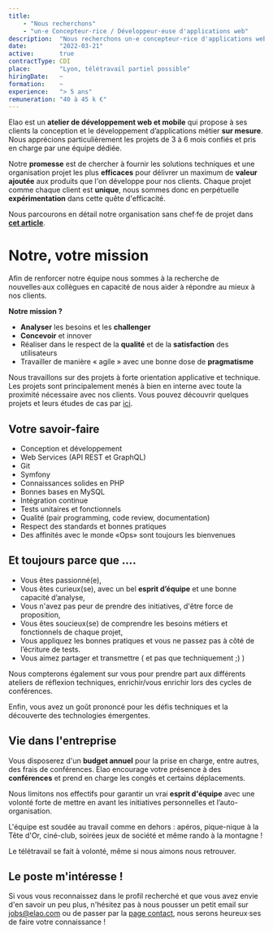 ```yaml
---
title:
    - "Nous recherchons"
    - "un·e Concepteur·rice / Développeur·euse d'applications web"
description:  "Nous recherchons un·e concepteur·rice d'applications web"
date:         "2022-03-21"
active:       true
contractType: CDI
place:        "Lyon, télétravail partiel possible"
hiringDate:   ~
formation:    ~
experience:   "> 5 ans"
remuneration: "40 à 45 k €"
---
```


Elao est un **atelier de développement web et mobile** qui propose à ses clients la conception et le développement d’applications métier **sur mesure**. Nous apprécions particulièrement les projets de 3 à 6 mois confiés et pris en charge par une équipe dédiée.

Notre **promesse** est de chercher à fournir les solutions techniques et une organisation projet les plus **efficaces** pour délivrer un maximum de **valeur ajoutée** aux produits que l'on développe pour nos clients.
Chaque projet comme chaque client est **unique**, nous sommes donc en perpétuelle **expérimentation** dans cette quête d'efficacité.

Nous parcourons en détail notre organisation sans chef·fe de projet dans [**cet article**](../blog/methodo/gestion-de-projet-sans-chef-de-projet.md).

# Notre, votre mission

Afin de renforcer notre équipe nous sommes à la recherche de nouvelles·aux collègues en capacité de nous aider à répondre au mieux à nos clients.

**Notre mission ?**

- **Analyser** les besoins et les **challenger**
- **Concevoir** et innover
- Réaliser dans le respect de la **qualité** et de la **satisfaction** des utilisateurs
- Travailler de manière « agile » avec une bonne dose de **pragmatisme**

Nous travaillons sur des projets à forte orientation applicative et technique. Les projets sont principalement menés à bien en interne avec toute la proximité nécessaire avec nos clients.
Vous pouvez découvrir quelques projets et leurs études de cas par [ici](https://www.elao.com/fr/nos-experiences/).

## Votre savoir-faire

- Conception et développement
- Web Services (API REST et GraphQL)
- Git
- Symfony
- Connaissances solides en PHP
- Bonnes bases en MySQL
- Intégration continue
- Tests unitaires et fonctionnels
- Qualité (pair programming, code review, documentation)
- Respect des standards et bonnes pratiques
- Des affinités avec le monde «Ops» sont toujours les bienvenues

## Et toujours parce que ....

- Vous êtes passionné(e),
- Vous êtes curieux(se), avec un bel __esprit d’équipe__ et une bonne capacité d’analyse,
- Vous n'avez pas peur de prendre des initiatives, d'être force de proposition,
- Vous êtes soucieux(se) de comprendre les besoins métiers et fonctionnels de chaque projet,
- Vous appliquez les bonnes pratiques et vous ne passez pas à côté de l’écriture de tests.
- Vous aimez partager et transmettre ( et pas que techniquement ;) )

Nous compterons également sur vous pour prendre part aux différents ateliers de réflexion techniques, enrichir/vous enrichir lors des cycles de conférences.

Enfin, vous avez un goût prononcé pour les défis techniques et la découverte des technologies émergentes.

## Vie dans l'entreprise

Vous disposerez d'un **budget annuel** pour la prise en charge, entre autres, des frais de conférences. Elao encourage votre présence à des **conférences** et prend en charge les congés et certains déplacements.

Nous limitons nos effectifs pour garantir un vrai **esprit d'équipe** avec une volonté forte de mettre en avant les initiatives personnelles et l’auto-organisation. 

L'équipe est soudée au travail comme en dehors : apéros, pique-nique à la Tête d'Or, ciné-club, soirées jeux de société et même rando à la montagne !

Le télétravail se fait à volonté, même si nous aimons nous retrouver. 

## Le poste m'intéresse !

Si vous vous reconnaissez dans le profil recherché et que vous avez envie d'en savoir un peu plus, n'hésitez pas à nous pousser un petit email sur [jobs@elao.com](mailto:jobs@elao.com) ou de passer par la [page contact](https://www.elao.com/contact/), nous serons heureux·ses de faire votre connaissance !
